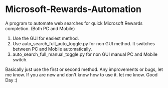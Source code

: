 # Microsoft-Rewards-Automation
A program to automate web searches for quick Microsoft Rewards completion. (Both PC and Mobile)


1. Use the GUI for easiest method.
2. Use auto_search_full_auto_toggle.py for non GUI method. It switches between PC and Mobile automatically.
3. auto_search_full_manual_toggle.py for non GUI manual PC and Mobile switch.

Basically just use the first or second method. 
Any improvements or bugs, let me know. 
If you are new and don't know how to use it. let me know.
Good Day :)
